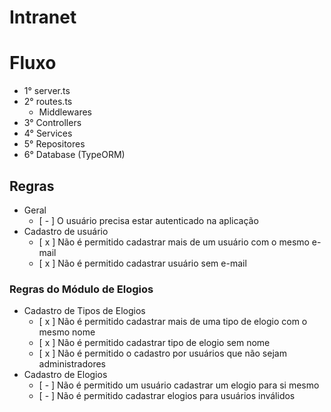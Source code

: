 # Intranet

# Fluxo
- 1° server.ts
- 2° routes.ts
    - Middlewares
- 3° Controllers
- 4° Services
- 5° Repositores
- 6° Database (TypeORM)
## Regras
- Geral
    - [ - ] O usuário precisa estar autenticado na aplicação
- Cadastro de usuário
    - [ x ] Não é permitido cadastrar mais de um usuário com o mesmo e-mail
    - [ x ] Não é permitido cadastrar usuário sem e-mail
### Regras do Módulo de Elogios
- Cadastro de Tipos de Elogios
    - [ x ] Não é permitido cadastrar mais de uma tipo de elogio com o mesmo nome
    - [ x ] Não é permitido cadastrar tipo de elogio sem nome
    - [ x ] Não é permitido o cadastro por usuários que não sejam administradores
- Cadastro de Elogios
    - [ - ] Não é permitido um usuário cadastrar um elogio para si mesmo
    - [ - ] Não é permitido cadastrar elogios para usuários inválidos